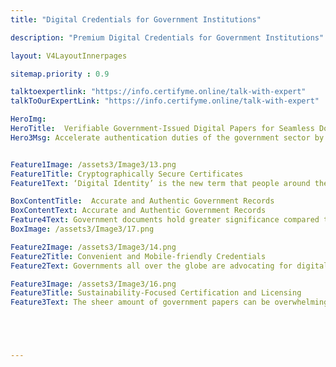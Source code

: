```yaml
---
title: "Digital Credentials for Government Institutions"

description: "Premium Digital Credentials for Government Institutions"

layout: V4LayoutInnerpages

sitemap.priority : 0.9

talktoexpertlink: "https://info.certifyme.online/talk-with-expert"
talkToOurExpertLink: "https://info.certifyme.online/talk-with-expert"

HeroImg:
HeroTitle:  Verifiable Government-Issued Digital Papers for Seamless Documentation 
Hero3Msg: Accelerate authentication duties of the government sector by issuing certificates through CertifyMe.


Feature1Image: /assets3/Image3/13.png
Feature1Title: Cryptographically Secure Certificates
Feature1Text: ‘Digital Identity’ is the new term that people around the world are embracing. It has birthed people’s trust in digital documents. The ease and speed of sharing and accessing digital credentials make them ideal for information collection minus the fear of unauthorized entry. The blockchain-enabled certificates are easy to track and record every change made to them. Altering the information inside a digital document without notifying the issuing authority is impossible.

BoxContentTitle:  Accurate and Authentic Government Records
BoxContentText: Accurate and Authentic Government Records
Feature4Text: Government documents hold greater significance compared to all other credentials. The certificates & records are proof of citizenship and legal compliance to reside in a state, city, or country. Keeping the documents safe and away from any harm is critical. When the papers are issued by an authoritative body via CertifyMe, the unique ID in the credential contains all essentials. The stamp, logo, and verifiable nature of the statements cushion receivers from facing legal complications and charges.
BoxImage: /assets3/Image3/17.png

Feature2Image: /assets3/Image3/14.png
Feature2Title: Convenient and Mobile-friendly Credentials
Feature2Text: Governments all over the globe are advocating for digital credentials. From the issuing organization to the recipient, the entire circle involved in the credential process experiences the convenience of verifiable credentials. Sharing the documents with concerned authorities/departments or the portability of the certificates make them a perfect replacement for paper documents. The digitized version of the traditional certification discloses all essential details without the threat of forgery. Schedule a <a href="https://go.certifyme.online/request-demo">demo</a> call with our experts for more insights. 

Feature3Image: /assets3/Image3/16.png
Feature3Title: Sustainability-Focused Certification and Licensing
Feature3Text: The sheer amount of government papers can be overwhelming to arrange, track and manage. The piles of paper documents also pose a threat to the environment. Digitizing the documentation process solves the issue in a blink of an eye. CertifyMe comes with all the tools integrated to enable smart licensing and certification systems without compromising sustainability.





---
```

